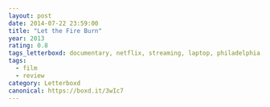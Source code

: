 ```yaml
---
layout: post 
date: 2014-07-22 23:59:00
title: "Let the Fire Burn"
year: 2013
rating: 0.8
tags_letterboxd: documentary, netflix, streaming, laptop, philadelphia, Leah
tags:
  - film
  - review
category: Letterboxd
canonical: https://boxd.it/3wIc7
---
```

